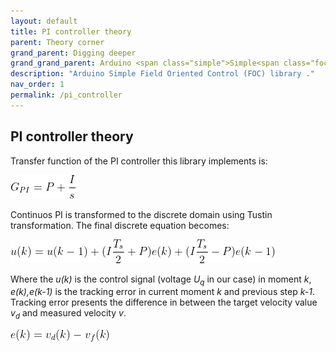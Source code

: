 ```yaml
---
layout: default
title: PI controller theory
parent: Theory corner
grand_parent: Digging deeper
grand_grand_parent: Arduino <span class="simple">Simple<span class="foc">FOC</span>library</span>
description: "Arduino Simple Field Oriented Control (FOC) library ."
nav_order: 1
permalink: /pi_controller
---
```


 
## PI controller theory
Transfer function of the PI controller this library implements is:

<p><img src="./extras/Images/cont_PI.png" /></p>

Continuos PI is transformed to the discrete domain using Tustin transformation. The final discrete equation becomes:

<p><img src="./extras/Images/dis_PI.png" /></p>

Where the <i>u(k)</i> is the control signal (voltage <i>U<sub>q</sub></i> in our case) in moment <i>k</i>, <i>e(k),e(k-1)</i> is the tracking error in current moment <i>k</i> and previous step <i>k-1</i>. Tracking error presents the difference in between the target velocity value <i>v<sub>d</sub></i> and measured velocity <i>v</i>. 

<p><img src="./extras/Images/track.png" /></p>
